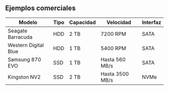## Ejemplos comerciales  

| Modelo                | Tipo | Capacidad | Velocidad        | Interfaz |
|-----------------------|------|-----------|------------------|----------|
| Seagate Barracuda     | HDD  | 2 TB      | 7200 RPM        | SATA     |
| Western Digital Blue  | HDD  | 1 TB      | 5400 RPM        | SATA     |
| Samsung 870 EVO       | SSD  | 1 TB      | Hasta 560 MB/s  | SATA     |
| Kingston NV2         | SSD  | 2 TB      | Hasta 3500 MB/s | NVMe     |

